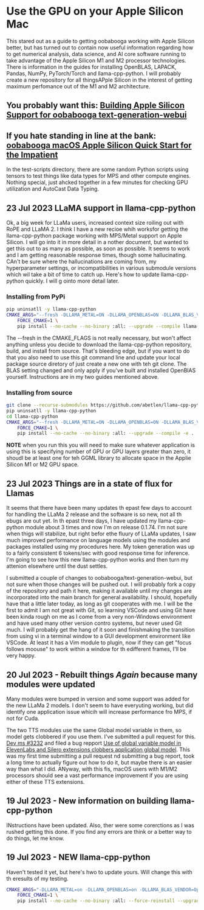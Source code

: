 # Use the GPU on your Apple Silicon Mac

This stared out as a guide to getting oobabooga working with Apple Silicon better, but has turned out to contain now useful information regarding how to get numerical analysis, data science, and AI core software running to take advantage of the Apple Silicon M1 and M2 processor technologies. There is information in the guides for installing OpenBLAS, LAPACK, Pandas, NumPy, PyTorch/Torch and llama-cpp-python. I will probably create a new repository for all thingsAPple Silicon in the interest of getting maximum perfomance out of the M1 and M2 architecture.

## You probably want this: [Building Apple Silicon Support for oobabooga text-generation-webui](https://github.com/unixwzrd/oobabooga-macOS/blob/main/macOS-Install.md)

## If you hate standing in line at the bank: [oobabooga macOS Apple Silicon Quick Start for the Impatient](https://github.com/unixwzrd/oobabooga-macOS/blob/main/macOS_Apple_Silicon_QuickStart.md)

In the test-scripts directory, there are some random Python scripts using tensors to test things like data types for MPS and other compute engines.  Nothing special, just ahcked together in a few minutes for checking GPU utilization and AutoCast Data Typing.

## 23 Jul 2023 LLaMA support in llama-cpp-python

Ok, a big week for LLaMa users, increased context size roiling out with RoPE and LLaMA 2.  I think I have a new recioe whih worksfor getting the llama-cpp-python package working with MPS/Metal support on Apple Silicon.  I will go into it in more detail in a nother document, but wanted to get this out to as many as possible, as soon as possible.  It seems to work and I am getting reasonable response times, though some hallucinating. CAn't be sure where the hallucinations are coming from, my hyperparameter settings, or incompatibilities in various submodule versions which wil take a bit of time to catch up. Here's how to update llama-cpp-python quickly. I will g ointo more detail later.

### Installing from PyPi

```bash
pip uninsatll -y llama-cpp-python
CMAKE_ARGS="--fresh -DLLAMA_METAL=ON -DLLAMA_OPENBLAS=ON -DLLAMA_BLAS_VENDOR=OpenBLAS" \
    FORCE_CMAKE=1 \
    pip install --no-cache --no-binary :all: --upgrade --compile llama-cpp-python
```

The --fresh in the CMAKE_FLAGS is not really necessary, but won't affect anything unless you decide to download the llama-cpp-python repository, build, and install from source.  That's bleeding edge, but if you want to do that you also need to use this git command line and update your local package source diretory of just create a new one with teh git clone. The BLAS setting changed and only apply if you've built and installed OpenBlAS yourself. Instructions are in my two guides mentioned above.

### Installing from source

```bash
git clone --recurse-submodules https://github.com/abetlen/llama-cpp-python.git
pip uninsatll -y llama-cpp-python
cd llama-cpp-python
CMAKE_ARGS="--fresh -DLLAMA_METAL=ON -DLLAMA_OPENBLAS=ON -DLLAMA_BLAS_VENDOR=OpenBLAS" \
    FORCE_CMAKE=1 \
    pip install --no-cache --no-binary :all: --upgrade --compile -e .
```

**NOTE** when you run this you will need to make sure whatever application is using this is specifying number of GPU or GPU layers greater than zero, it shoudl be at least one for teh GGML library to allocate space in the Applie Silicon M1 or M2 GPU space.

## 23 Jul 2023 Things are in a state of flux for Llamas

It seems that there have been many updates th epast few days to account for handling the LLaMa 2 release and the software is so new, not all th ebugs are out yet. In th epast three days, I have updated my llama-cpp-python module about 3 times and now I'm on release 0.1.74. I'm not sure when thigs will stabilize, but right befor ethe fluury of LLaMa updates, I saw much improved performance on language models using the modules and packages installed using my procedures here.  My token generation was up to a fairly consistent 6 tokens/sec with good response time for inference. I'm going to see how this new llama-cpp-python works and then turn my attenion elsewhere until the dust settles.

I submitted a couple of changes to oobabooga/text-generation-webui, but not sure when those changes will be pushed out. I will probably fork a copy of the repository and path it here, making it available until my changes are incorporated into the main branch for general availability. I should, hopefully have that a little later today, as long as git cooperates with me. I will be the first to admit I am not great with Git, so learning VSCode and using Git have been kinda rough on me as I come from a very non-Windows environment and have used many other version contro systems, but never used Git much. I will probably get the hang of it soon and finishmaking the transition from using vi in a terminal window to a GUI development environment like VSCode.  At least it has a Vim module to plugin, now if they can get "focus follows moouse" to work within a window for th edifferent frames, I'll be very happy.

## 20 Jul 2023 - Rebuilt things *Again* because many modules were updated

Many modules were bumped in version and some support was added for the new LLaMa 2 models.  I don't seem to have everyuting working, but did identify one application issue whicih will increase performance fro MPS, if not for Cuda.

The two TTS modules use the same Global model variable in them, so model gets clobbered if you use them. I've submitted a pull request for this. [Dev ms #3232](https://github.com/oobabooga/text-generation-webui/pull/3232) and filed a bug repport [Use of global variable model in ElevenLabs and Silero extensions clobbers application global model](https://github.com/oobabooga/text-generation-webui/issues/3234). This was my first time submitting a pull request nd submitting a bug report, took a long time to actually figure out how to do it, but maybe there is an easier way than what I did.  ANyway, with this fis, macOS users with M1/M2 processors should see a vast performance improvement if you are using either of these TTS extensions.

## 19 Jul 2023 - New information on building llama-cpp-python

INstructions have been updated.  Also, ther were some corerctions as I was rushed getting this done.  If you find any errors are think or a better way to do things, let me know.

## 19 Jul 2023 - NEW llama-cpp-python

Haven't tested it yet, but here's hwo to update yours.  Will change this with th eresults of my testing.

```bash
CMAKE_ARGS="-DLLAMA_METAL=on -DLLAMA_OPENBLAS=on -DLLAMA_BLAS_VENDOR=OpenBLAS" \
    FORCE_CMAKE=1 \
    pip install --no-cache --no-binary :all: --force-reinstall --upgrade --compile llama-cpp-python
```
